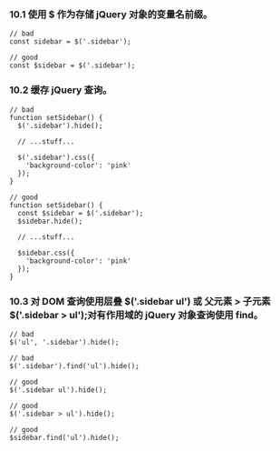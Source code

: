 ### 10.1 使用 $ 作为存储 jQuery 对象的变量名前缀。
```
// bad
const sidebar = $('.sidebar');

// good
const $sidebar = $('.sidebar');
```

### 10.2 缓存 jQuery 查询。
```
// bad
function setSidebar() {
  $('.sidebar').hide();

  // ...stuff...

  $('.sidebar').css({
    'background-color': 'pink'
  });
}

// good
function setSidebar() {
  const $sidebar = $('.sidebar');
  $sidebar.hide();

  // ...stuff...

  $sidebar.css({
    'background-color': 'pink'
  });
}
```

### 10.3 对 DOM 查询使用层叠 $('.sidebar ul') 或 父元素 > 子元素 $('.sidebar > ul');对有作用域的 jQuery 对象查询使用 find。
```
// bad
$('ul', '.sidebar').hide();

// bad
$('.sidebar').find('ul').hide();

// good
$('.sidebar ul').hide();

// good
$('.sidebar > ul').hide();

// good
$sidebar.find('ul').hide();
```